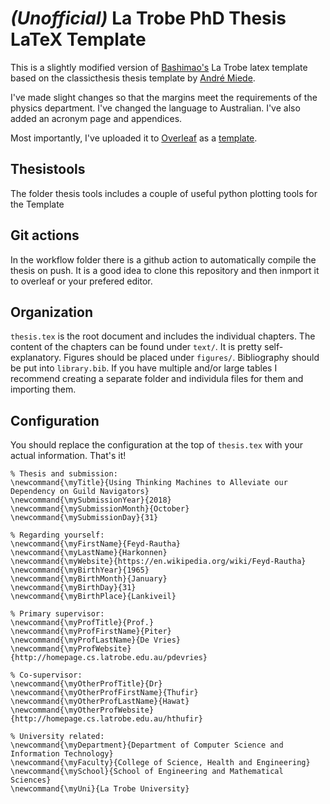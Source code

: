 # *(Unofficial)* La Trobe PhD Thesis LaTeX Template

This is a slightly modified version of [Bashimao's](https://github.com/bashimao/ltu-thesis) La Trobe latex template based on the classicthesis thesis template by [André Miede](https://bitbucket.org/amiede/classicthesis).

I've made slight changes so that the margins meet the requirements of the physics department. I've changed the language to Australian. I've also added an acronym page and appendices.

Most importantly, I've uploaded it to [Overleaf](https://www.overleaf.com/) as a [template](https://www.overleaf.com/latex/templates/unofficial-la-trobe-university-template/zfbdwvyrxshz).

## Thesistools
The folder thesis tools includes a couple of useful python plotting tools for the Template

## Git actions
In the workflow folder there is a github action to automatically compile the thesis on push. It is a good idea to clone this repository and then inmport it to overleaf or your prefered editor.


## Organization
`thesis.tex` is the root document and includes the individual chapters. The content of the chapters can be found under `text/`. It is pretty self-explanatory. Figures should be placed under `figures/`. Bibliography should be put into `library.bib`. If you have multiple and/or large tables I recommend creating a separate folder and individula files for them and importing them.

## Configuration
You should replace the configuration at the top of `thesis.tex` with your actual information. That's it!

    % Thesis and submission:
    \newcommand{\myTitle}{Using Thinking Machines to Alleviate our Dependency on Guild Navigators}
    \newcommand{\mySubmissionYear}{2018}
    \newcommand{\mySubmissionMonth}{October}
    \newcommand{\mySubmissionDay}{31}

    % Regarding yourself:
    \newcommand{\myFirstName}{Feyd-Rautha}
    \newcommand{\myLastName}{Harkonnen}
    \newcommand{\myWebsite}{https://en.wikipedia.org/wiki/Feyd-Rautha}
    \newcommand{\myBirthYear}{1965}
    \newcommand{\myBirthMonth}{January}
    \newcommand{\myBirthDay}{31}
    \newcommand{\myBirthPlace}{Lankiveil}

    % Primary supervisor:
    \newcommand{\myProfTitle}{Prof.}
    \newcommand{\myProfFirstName}{Piter}
    \newcommand{\myProfLastName}{De Vries}
    \newcommand{\myProfWebsite}{http://homepage.cs.latrobe.edu.au/pdevries}

    % Co-supervisor:
    \newcommand{\myOtherProfTitle}{Dr}
    \newcommand{\myOtherProfFirstName}{Thufir}
    \newcommand{\myOtherProfLastName}{Hawat}
    \newcommand{\myOtherProfWebsite}{http://homepage.cs.latrobe.edu.au/hthufir}

    % University related:
    \newcommand{\myDepartment}{Department of Computer Science and Information Technology}
    \newcommand{\myFaculty}{College of Science, Health and Engineering}
    \newcommand{\mySchool}{School of Engineering and Mathematical Sciences}
    \newcommand{\myUni}{La Trobe University}


